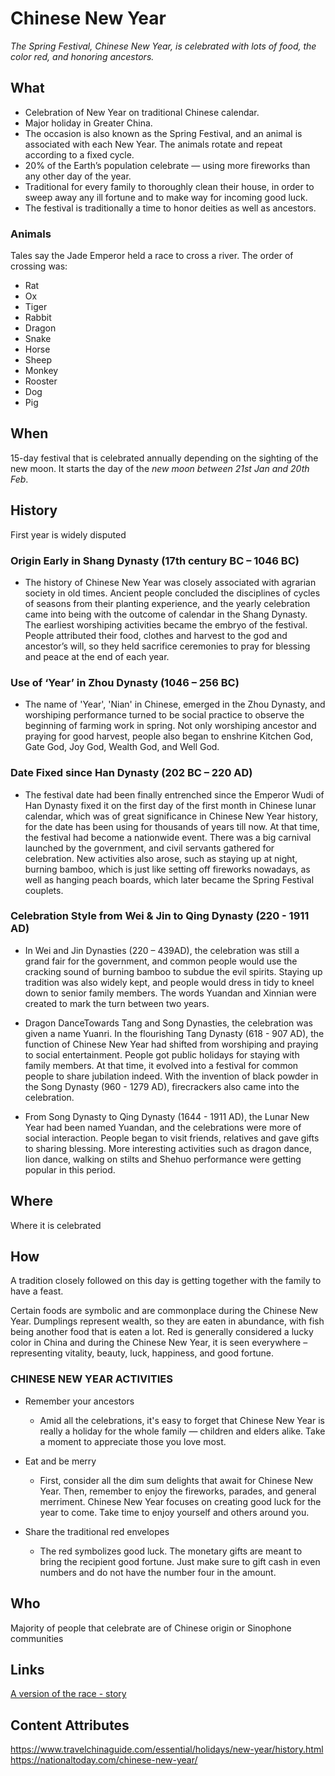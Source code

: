 # Chinese New Year

*The Spring Festival, Chinese New Year, is celebrated with lots of food, the
color red, and honoring ancestors.*

## What

- Celebration of New Year on traditional Chinese calendar.
- Major holiday in Greater China.
- The occasion is also known as the Spring Festival, and an animal is associated
  with each New Year. The animals rotate and repeat according to a fixed cycle.
- 20% of the Earth’s population celebrate — using more fireworks than any other
  day of the year.
- Traditional for every family to thoroughly clean their house, in order to
  sweep away any ill fortune and to make way for incoming good luck.
- The festival is traditionally a time to honor deities as well as ancestors.

### Animals

Tales say the Jade Emperor held a race to cross a river. The order of crossing
was:

- Rat
- Ox
- Tiger
- Rabbit
- Dragon
- Snake
- Horse
- Sheep
- Monkey
- Rooster
- Dog
- Pig

## When

15-day festival that is celebrated annually depending on the sighting of the new
moon. It starts the day of the *new moon between 21st Jan and 20th Feb*.

## History

First year is widely disputed

### Origin Early in Shang Dynasty (17th century BC – 1046 BC)

- The history of Chinese New Year was closely associated with agrarian society
  in old times. Ancient people concluded the disciplines of cycles of seasons
  from their planting experience, and the yearly celebration came into being
  with the outcome of calendar in the Shang Dynasty. The earliest worshiping
  activities became the embryo of the festival. People attributed their food,
  clothes and harvest to the god and ancestor’s will, so they held sacrifice
  ceremonies to pray for blessing and peace at the end of each year.

### Use of ‘Year’ in Zhou Dynasty (1046 – 256 BC)

- The name of 'Year', 'Nian' in Chinese, emerged in the Zhou Dynasty, and
  worshiping performance turned to be social practice to observe the beginning
  of farming work in spring. Not only worshiping ancestor and praying for good
  harvest, people also began to enshrine Kitchen God, Gate God, Joy God,
  Wealth God, and Well God.

### Date Fixed since Han Dynasty (202 BC – 220 AD)

- The festival date had been finally entrenched since the Emperor Wudi of Han
  Dynasty fixed it on the first day of the first month in Chinese lunar
  calendar, which was of great significance in Chinese New Year history, for the
  date has been using for thousands of years till now. At that time, the
  festival had become a nationwide event. There was a big carnival launched by
  the government, and civil servants gathered for celebration. New activities
  also arose, such as staying up at night, burning bamboo, which is just like
  setting off fireworks nowadays, as well as hanging peach boards, which later
  became the Spring Festival couplets.

### Celebration Style from Wei & Jin to Qing Dynasty (220 - 1911 AD)

- In Wei and Jin Dynasties (220 – 439AD), the celebration was still a grand fair
  for the government, and common people would use the cracking sound of burning
  bamboo to subdue the evil spirits. Staying up tradition was also widely kept,
  and people would dress in tidy to kneel down to senior family members. The
  words Yuandan and Xinnian were created to mark the turn between two years.

- Dragon DanceTowards Tang and Song Dynasties, the celebration was given a name
  Yuanri. In the flourishing Tang Dynasty (618 - 907 AD), the function of
  Chinese New Year had shifted from worshiping and praying to social
  entertainment. People got public holidays for staying with family members. At
  that time, it evolved into a festival for common people to share jubilation
  indeed. With the invention of black powder in the Song Dynasty (960 - 1279
  AD), firecrackers also came into the celebration.

- From Song Dynasty to Qing Dynasty (1644 - 1911 AD), the Lunar New Year had
  been named Yuandan, and the celebrations were more of social interaction.
  People began to visit friends, relatives and gave gifts to sharing blessing.
  More interesting activities such as dragon dance, lion dance, walking on
  stilts and Shehuo performance were getting popular in this period.

## Where

Where it is celebrated

## How

A tradition closely followed on this day is getting together with the family to
have a feast.

Certain foods are symbolic and are commonplace during the Chinese New Year.
Dumplings represent wealth, so they are eaten in abundance, with fish being
another food that is eaten a lot. Red is generally considered a lucky color in
China and during the Chinese New Year, it is seen everywhere – representing
vitality, beauty, luck, happiness, and good fortune.

### CHINESE NEW YEAR ACTIVITIES

- Remember your ancestors
  - Amid all the celebrations, it's easy to forget that Chinese New Year is
    really a holiday for the whole family — children and elders alike. Take a
    moment to appreciate those you love most.

- Eat and be merry
  - First, consider all the dim sum delights that await for Chinese New Year.
    Then, remember to enjoy the fireworks, parades, and general merriment.
    Chinese New Year focuses on creating good luck for the year to come. Take
    time to enjoy yourself and others around you.

- Share the traditional red envelopes
  - The red symbolizes good luck. The monetary gifts are meant to bring the
    recipient good fortune. Just make sure to gift cash in even numbers and do
    not have the number four in the amount.

## Who

Majority of people that celebrate are of Chinese origin or Sinophone communities

## Links

[A version of the race - story](https://www.topmarks.co.uk/ChineseNewYear/ZodiacStory.aspx#:~:text=Long%20ago%2C%20in%20China%2C%20the,the%20zodiac%20named%20after%20them.)

## Content Attributes

https://www.travelchinaguide.com/essential/holidays/new-year/history.html
https://nationaltoday.com/chinese-new-year/
